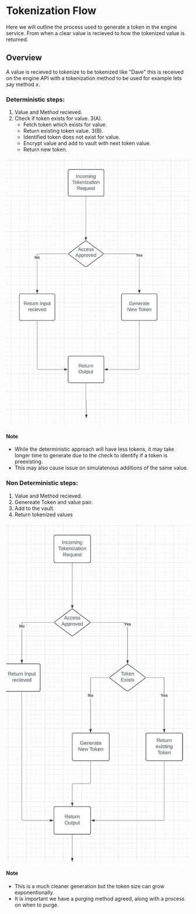 # Tokenization Flow
Here we will outline the process used to generate a token in the engine service. From when a clear value is recieved to how the tokenized value is returned. 

## Overview

A value is recieved to tokenize to be tokenized like "Dave" this is received on the engine API with a tokenization method to be used for example lets say method x. 

### Deterministic steps:
1. Value and Method recieved.
2. Check if token exists for value.
3(A). 
    - Fetch token which exists for value.
    - Return existing token value.
3(B).
    - Identified token does not exist for value.
    - Encrypt value and add to vault with next token value.
    - Return new token.


![Alt text](./../images/NondeterministicFlow.png)

#### Note
- While the deterministic approach will have less tokens, it may take longer time to generate due to the check to identify if a token is preexisting. 
- This may also cause issue on simulatenous additions of the same value.


### Non Deterministic steps:
1. Value and Method recieved.
2. Genereate Token and value pair.
3. Add to the vault.
3. Return tokenized values

![Alt text](./../images/DeterministicFlow.png)

#### Note
- This is a much cleaner generation but the token size can grow exponentionally.
- It is important we have a purging method agreed, along with a process on when to purge.

